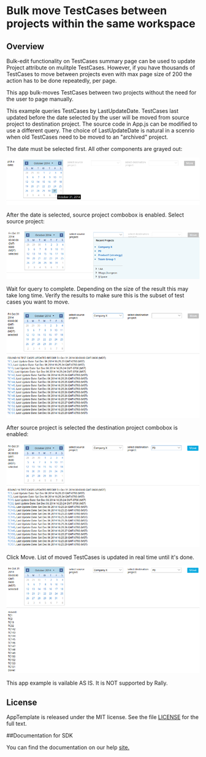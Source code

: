 Bulk move TestCases between projects within the same workspace
=========================

## Overview

Bulk-edit functionality on TestCases summary page can be used to update Project attribute
on mulitple TestCases. However, if you have thousands of TestCases to move between projects
even with max page size of 200 the action has to be done repeatedly, per page.

This app bulk-moves TestCases between two projects without the need for the user to page manually.

This example queries TestCases by LastUpdateDate. TestCases last updated before the date selected by
the user will be moved from source project to destination project.
The source code in App.js can be modified to use a different query.
The choice of LastUpdateDate is natural in a scenrio when old TestCases need to be moved to an "archived" project.

The date must be selected first. All other components are grayed out:

![](pic0.png)

After the date is selected, source project combobox is enabled. Select source project:

![](pic1.png)

Wait for query to complete. Depending on the size of the result this may take long time.
Verify the results to make sure this is the subset of test cases you want to move.

![](pic2.png)

After source project is selected the destination project combobox is enabled:

![](pic3.png)

Click Move. List of moved TestCases is updated in real time until it's done.

![](pic4.png)

This app example is vailable AS IS. It is NOT supported by Rally.

## License

AppTemplate is released under the MIT license.  See the file [LICENSE](./LICENSE) for the full text.

##Documentation for SDK

You can find the documentation on our help [site.](https://help.rallydev.com/apps/2.0rc3/doc/)
